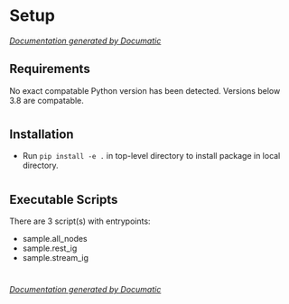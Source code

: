 # Setup

[_Documentation generated by Documatic_](https://www.documatic.com)

<!---Documatic-section-Requirements-start--->
## Requirements

No exact compatable Python version has been detected.
Versions below 3.8 are compatable.

# #
<!---Documatic-section-Requirements-end--->

<!---Documatic-section-Installation-start--->
## Installation

* Run `pip install -e .` in top-level directory to
install package in local directory.

# #
<!---Documatic-section-Installation-end--->

<!---Documatic-section-Executable Scripts-start--->
## Executable Scripts

There are 3 script(s) with entrypoints:
* sample.all_nodes
* sample.rest_ig
* sample.stream_ig

# #
<!---Documatic-section-Executable Scripts-end--->

[_Documentation generated by Documatic_](https://www.documatic.com)